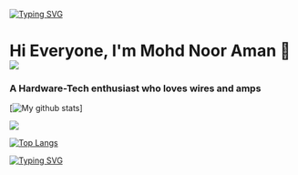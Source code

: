[![Typing SVG](https://readme-typing-svg.herokuapp.com?color=%23A3E600&size=30&center=true&width=600&lines=Hello+Everyone;I'm+Mohd+Noor+Aman;I+love+Hardwares)](https://git.io/typing-svg)
# Hi Everyone, I'm Mohd Noor Aman 👋  ![](https://komarev.com/ghpvc/?username=0xNoor)
### A Hardware-Tech enthusiast who loves wires and amps



<!-- (https://github.com/anuraghazra/github-readme-stats)   -->
[![My github stats](https://github-readme-stats.vercel.app/api?username=0xNoor&show_icons=true&theme=gradient&bg_color=45,f1a69e,861657,FC28EA&include_all_commits=true)]

![](https://komarev.com/ghpvc/?username=0xNoor)

[![Top Langs](https://github-readme-stats.vercel.app/api/top-langs/?username=0xNoor&layout=compact)](https://github.com/anuraghazra/github-readme-stats)



[![Typing SVG](https://readme-typing-svg.herokuapp.com?color=%23A807E6&size=30&center=true&width=500&lines=Hello+Everyone;I'm+Mohd+Noor+Aman;I+love+Hardwares)](https://git.io/typing-svg)


